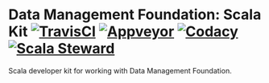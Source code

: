 # Data Management Foundation: Scala Kit [![TravisCI][travis-ci-status-badge]][travis-ci-build] [![Appveyor][appveyor-status-badge]][appveyor-build] [![Codacy][codacy-status-badge]][codacy-build] [![Scala Steward][scala-steward-status-badge]][scala-steward-overview]

Scala developer kit for working with Data Management Foundation.

[appveyor-build]: https://ci.appveyor.com/project/michaelahlers/dmf-kit-scala
[appveyor-status-badge]: https://ci.appveyor.com/api/projects/status/nl2qf0jp70r2sj8i/branch/v0.0.x?svg=true

[codacy-build]: https://codacy.com/app/gig-foundation/dmf-kit-scala
[codacy-status-badge]: https://api.codacy.com/project/badge/Grade/cfa425058a2b48dfb760cda9c8a890bf?branch=v0.0.x

[scala-steward-status-badge]: https://img.shields.io/badge/Scala_Steward-helping-blue.svg
[scala-steward-overview]: https://scala-steward.org

[travis-ci-build]: https://www.travis-ci.com/gig-foundation/dmf-kit-scala
[travis-ci-status-badge]: https://www.travis-ci.com/gig-foundation/dmf-kit-scala.svg?branch=v0.0.x
